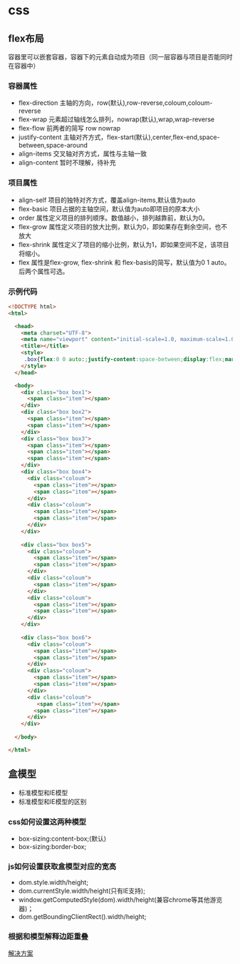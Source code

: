 # css
## flex布局
容器里可以嵌套容器，容器下的元素自动成为项目（同一层容器与项目是否能同时在容器中）
### 容器属性
* flex-direction 主轴的方向，row(默认),row-reverse,coloum,coloum-reverse
* flex-wrap 元素超过轴线怎么排列，nowrap(默认),wrap,wrap-reverse
* flex-flow 前两者的简写 row nowrap
* justify-content 主轴对齐方式，flex-start(默认),center,flex-end,space-between,space-around
* align-items 交叉轴对齐方式，属性与主轴一致
* align-content 暂时不理解，待补充
### 项目属性
* align-self 项目的独特对齐方式，覆盖align-items,默认值为auto
* flex-basic 项目占据的主轴空间，默认值为auto即项目的原本大小
* order 属性定义项目的排列顺序。数值越小，排列越靠前，默认为0。
* flex-grow 属性定义项目的放大比例，默认为0，即如果存在剩余空间，也不放大
* flex-shrink 属性定义了项目的缩小比例，默认为1，即如果空间不足，该项目将缩小。
* flex 属性是flex-grow, flex-shrink 和 flex-basis的简写，默认值为0 1 auto。后两个属性可选。
### 示例代码
``` html
<!DOCTYPE html>
<html>

  <head>
    <meta charset="UTF-8">
    <meta name="viewport" content="initial-scale=1.0, maximum-scale=1.0, user-scalable=no" />
    <title></title>
    <style>
     .box{flex:0 0 auto:;justify-content:space-between;display:flex;margin:16px;padding:4px;background-color:#e7e7e7;width:104px;height:104px;object-fit:contain;box-shadow:inset 0 5px white, inset 0 -5px #bbb, inset 5px 0 #d7d7d7, inset -5px 0 #d7d7d7;border-radius:10%}.item{display:block;width:24px;height:24px;border-radius:50%;margin:4px;background-color:#333;box-shadow:inset 0 3px #111, inset 0 -3px #555}.box1{justify-content:center;align-items:center}.box2 > .item:nth-child(2){align-self:flex-end}.box3 > .item:nth-of-type(2){align-self:center}.box3 > .item:nth-of-type(3){align-self:flex-end}.box4{flex-wrap:wrap}.coloum{display:flex;flex-basis:100%;justify-content:space-between}.box4 > .coloum:nth-of-type(2){align-items:flex-end}.box5{flex-wrap:wrap}.box5 > .coloum:nth-of-type(2){justify-content:center;align-items:center}.box6{flex-wrap:wrap}body{display:flex;justify-content:center;flex-wrap:wrap}
    </style>
  </head>

  <body>
    <div class="box box1">
      <span class="item"></span>
    </div>
    <div class="box box2">
      <span class="item"></span>
      <span class="item"></span>
    </div>
    <div class="box box3">
      <span class="item"></span>
      <span class="item"></span>
      <span class="item"></span>
    </div>
    <div class="box box4">
      <div class="coloum">
        <span class="item"></span>
        <span class="item"></span>
      </div>
      <div class="coloum">
        <span class="item"></span>
        <span class="item"></span>
      </div>
    </div>
    
    <div class="box box5">
      <div class="coloum">
        <span class="item"></span>
        <span class="item"></span>
      </div>
      <div class="coloum">
        <span class="item"></span>
      </div>
      <div class="coloum">
        <span class="item"></span>
        <span class="item"></span>
      </div>
    </div>
    
    <div class="box box6">
      <div class="coloum">
        <span class="item"></span>
        <span class="item"></span>
      </div>
      <div class="coloum">
        <span class="item"></span>
        <span class="item"></span>
      </div>
      <div class="coloum">
         <span class="item"></span>
        <span class="item"></span>
      </div>
    </div>
    
  </body>

</html>
```
## 盒模型
* 标准模型和IE模型
* 标准模型和IE模型的区别
### css如何设置这两种模型
* box-sizing:content-box;(默认)
* box-sizing:border-box;
### js如何设置获取盒模型对应的宽高
* dom.style.width/height;
* dom.currentStyle.width/height(只有IE支持);
* window.getComputedStyle(dom).width/height(兼容chrome等其他游览器)；
* dom.getBoundingClientRect().width/height;
### 根据和模型解释边距重叠
 
[解决方案](https://blog.csdn.net/xuehangongzi/article/details/80713854)
